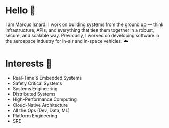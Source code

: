 # Hello  🤝
I am Marcus Isnard. I work on building systems from the ground up — think infrastructure, APIs, and everything that ties them together in a robust, secure, and scalable way. Previously, I worked on developing software in the aerospace industry for in-air and in-space vehicles. ☁️

# Interests 🚀
- Real-Time & Embedded Systems
- Safety Critical Systems
- Systems Engineering
- Distributed Systems
- High-Performance Computing
- Cloud-Native Architecture
- All the Ops (Dev, Data, ML)
- Platform Engineering
- SRE
